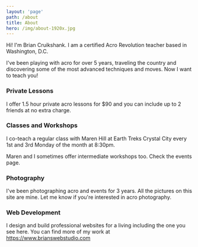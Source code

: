 ```yaml
---
layout: 'page'
path: /about
title: About
hero: /img/about-1920x.jpg
---
```

Hi! I'm Brian Cruikshank. I am a certified Acro Revolution teacher based in Washington, D.C.

I've been playing with acro for over 5 years, traveling the country and discovering some of the most advanced techniques and moves. Now I want to teach you!

### Private Lessons
I offer 1.5 hour private acro lessons for $90 and you can include up to 2 friends at no extra charge.

### Classes and Workshops
I co-teach a regular class with Maren Hill at Earth Treks Crystal City every 1st and 3rd Monday of the month at 8:30pm.

Maren and I sometimes offer intermediate workshops too. Check the events page.

### Photography
I've been photographing acro and events for 3 years. All the pictures on this site are mine. Let me know if you're interested in acro photography.

### Web Development
I design and build professional websites for a living including the one you see here. You can find more of my work at https://www.brianswebstudio.com

